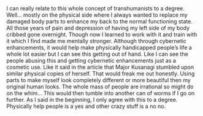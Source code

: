 
<body>I can really relate to this whole concept of transhumanists to a degree. Well… mostly on the physical side where I always wanted to replace my damaged body parts to enhance my back to the normal functioning state. All those years of pain and depression of having my left side of my body cribbed gone overnight. Though now I learned to work with it and train with it which I find made me mentally stronger. Although through cybernetic enhancements, it would help make physically handicapped people’s life a whole lot easier but I can see this getting out of hand. Like I can see the people abusing this and getting cybernetic enhancements just as a cosmetic use. Like it said in the article that Major Kusanagi stumbled upon similar physical copies of herself. That would freak me out honestly. Using parts to make myself look completely different or more beautiful then my original human looks. The whole mass of people are irrational so might do on the whim… This would then tumble into another can of worms if I go on further. As I said in the beginning, I only agree with this to a degree. Physically help people is a yes and other crazy stuff is a no no. </body>

